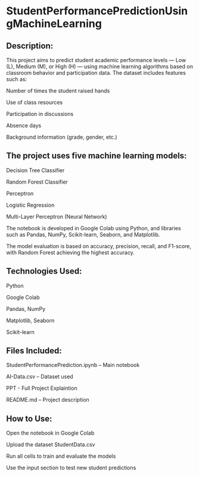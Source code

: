 # StudentPerformancePredictionUsingMachineLearning

## Description:
This project aims to predict student academic performance levels — Low (L), Medium (M), or High (H) — using machine learning algorithms based on classroom behavior and participation data.
The dataset includes features such as:

Number of times the student raised hands

Use of class resources

Participation in discussions

Absence days

Background information (grade, gender, etc.)

## The project uses five machine learning models:

Decision Tree Classifier

Random Forest Classifier

Perceptron

Logistic Regression

Multi-Layer Perceptron (Neural Network)

The notebook is developed in Google Colab using Python, and libraries such as Pandas, NumPy, Scikit-learn, Seaborn, and Matplotlib.

The model evaluation is based on accuracy, precision, recall, and F1-score, with Random Forest achieving the highest accuracy.

## Technologies Used:
Python

Google Colab

Pandas, NumPy

Matplotlib, Seaborn

Scikit-learn

## Files Included:
StudentPerformancePrediction.ipynb – Main notebook

AI-Data.csv – Dataset used

PPT - Full Project Explaintion

README.md – Project description

## How to Use:
Open the notebook in Google Colab

Upload the dataset StudentData.csv

Run all cells to train and evaluate the models

Use the input section to test new student predictions


